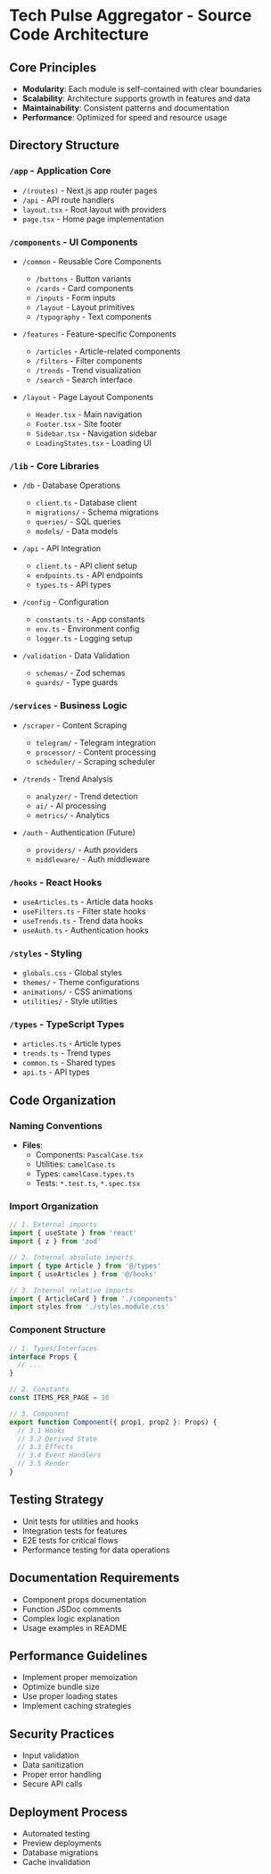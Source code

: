 # Tech Pulse Aggregator - Source Code Architecture

## Core Principles
- **Modularity**: Each module is self-contained with clear boundaries
- **Scalability**: Architecture supports growth in features and data
- **Maintainability**: Consistent patterns and documentation
- **Performance**: Optimized for speed and resource usage

## Directory Structure

### `/app` - Application Core
- `/(routes)` - Next.js app router pages
- `/api` - API route handlers
- `layout.tsx` - Root layout with providers
- `page.tsx` - Home page implementation

### `/components` - UI Components
- `/common` - Reusable Core Components
  - `/buttons` - Button variants
  - `/cards` - Card components
  - `/inputs` - Form inputs
  - `/layout` - Layout primitives
  - `/typography` - Text components
  
- `/features` - Feature-specific Components
  - `/articles` - Article-related components
  - `/filters` - Filter components
  - `/trends` - Trend visualization
  - `/search` - Search interface
  
- `/layout` - Page Layout Components
  - `Header.tsx` - Main navigation
  - `Footer.tsx` - Site footer
  - `Sidebar.tsx` - Navigation sidebar
  - `LoadingStates.tsx` - Loading UI

### `/lib` - Core Libraries
- `/db` - Database Operations
  - `client.ts` - Database client
  - `migrations/` - Schema migrations
  - `queries/` - SQL queries
  - `models/` - Data models
  
- `/api` - API Integration
  - `client.ts` - API client setup
  - `endpoints.ts` - API endpoints
  - `types.ts` - API types
  
- `/config` - Configuration
  - `constants.ts` - App constants
  - `env.ts` - Environment config
  - `logger.ts` - Logging setup
  
- `/validation` - Data Validation
  - `schemas/` - Zod schemas
  - `guards/` - Type guards

### `/services` - Business Logic
- `/scraper` - Content Scraping
  - `telegram/` - Telegram integration
  - `processor/` - Content processing
  - `scheduler/` - Scraping scheduler
  
- `/trends` - Trend Analysis
  - `analyzer/` - Trend detection
  - `ai/` - AI processing
  - `metrics/` - Analytics
  
- `/auth` - Authentication (Future)
  - `providers/` - Auth providers
  - `middleware/` - Auth middleware

### `/hooks` - React Hooks
- `useArticles.ts` - Article data hooks
- `useFilters.ts` - Filter state hooks
- `useTrends.ts` - Trend data hooks
- `useAuth.ts` - Authentication hooks

### `/styles` - Styling
- `globals.css` - Global styles
- `themes/` - Theme configurations
- `animations/` - CSS animations
- `utilities/` - Style utilities

### `/types` - TypeScript Types
- `articles.ts` - Article types
- `trends.ts` - Trend types
- `common.ts` - Shared types
- `api.ts` - API types

## Code Organization

### Naming Conventions
- **Files**: 
  - Components: `PascalCase.tsx`
  - Utilities: `camelCase.ts`
  - Types: `camelCase.types.ts`
  - Tests: `*.test.ts`, `*.spec.tsx`

### Import Organization
```typescript
// 1. External imports
import { useState } from 'react'
import { z } from 'zod'

// 2. Internal absolute imports
import { type Article } from '@/types'
import { useArticles } from '@/hooks'

// 3. Internal relative imports
import { ArticleCard } from './components'
import styles from './styles.module.css'
```

### Component Structure
```typescript
// 1. Types/Interfaces
interface Props {
  // ...
}

// 2. Constants
const ITEMS_PER_PAGE = 10

// 3. Component
export function Component({ prop1, prop2 }: Props) {
  // 3.1 Hooks
  // 3.2 Derived State
  // 3.3 Effects
  // 3.4 Event Handlers
  // 3.5 Render
}
```

## Testing Strategy
- Unit tests for utilities and hooks
- Integration tests for features
- E2E tests for critical flows
- Performance testing for data operations

## Documentation Requirements
- Component props documentation
- Function JSDoc comments
- Complex logic explanation
- Usage examples in README

## Performance Guidelines
- Implement proper memoization
- Optimize bundle size
- Use proper loading states
- Implement caching strategies

## Security Practices
- Input validation
- Data sanitization
- Proper error handling
- Secure API calls

## Deployment Process
- Automated testing
- Preview deployments
- Database migrations
- Cache invalidation 